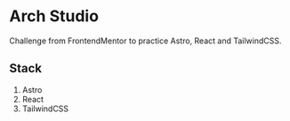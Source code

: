 # Arch Studio

Challenge from FrontendMentor to practice Astro, React and TailwindCSS.

## Stack

1. Astro
2. React
3. TailwindCSS
